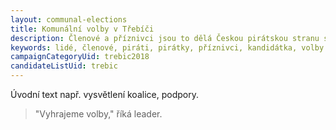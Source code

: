```yaml
---
layout: communal-elections
title: Komunální volby v Třebíči
description: Členové a příznivci jsou to dělá Českou pirátskou stranu silnou. Seznamte se Piráty na Vysočině.
keywords: lidé, členové, piráti, pirátky, příznivci, kandidátka, volby
campaignCategoryUid: trebic2018
candidateListUid: trebic
---
```


Úvodní text např. vysvětlení koalice, podpory.

> "Vyhrajeme volby," říká leader.
